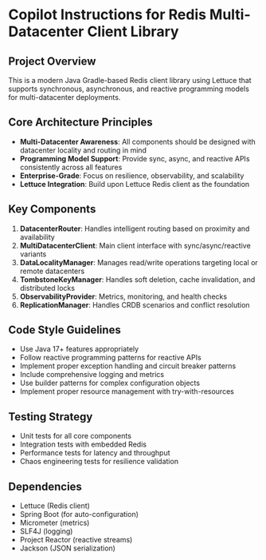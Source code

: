 # Copilot Instructions for Redis Multi-Datacenter Client Library

<!-- Use this file to provide workspace-specific custom instructions to Copilot. For more details, visit https://code.visualstudio.com/docs/copilot/copilot-customization#_use-a-githubcopilotinstructionsmd-file -->

## Project Overview
This is a modern Java Gradle-based Redis client library using Lettuce that supports synchronous, asynchronous, and reactive programming models for multi-datacenter deployments.

## Core Architecture Principles
- **Multi-Datacenter Awareness**: All components should be designed with datacenter locality and routing in mind
- **Programming Model Support**: Provide sync, async, and reactive APIs consistently across all features
- **Enterprise-Grade**: Focus on resilience, observability, and scalability
- **Lettuce Integration**: Build upon Lettuce Redis client as the foundation

## Key Components
1. **DatacenterRouter**: Handles intelligent routing based on proximity and availability
2. **MultiDatacenterClient**: Main client interface with sync/async/reactive variants
3. **DataLocalityManager**: Manages read/write operations targeting local or remote datacenters
4. **TombstoneKeyManager**: Handles soft deletion, cache invalidation, and distributed locks
5. **ObservabilityProvider**: Metrics, monitoring, and health checks
6. **ReplicationManager**: Handles CRDB scenarios and conflict resolution

## Code Style Guidelines
- Use Java 17+ features appropriately
- Follow reactive programming patterns for reactive APIs
- Implement proper exception handling and circuit breaker patterns
- Include comprehensive logging and metrics
- Use builder patterns for complex configuration objects
- Implement proper resource management with try-with-resources

## Testing Strategy
- Unit tests for all core components
- Integration tests with embedded Redis
- Performance tests for latency and throughput
- Chaos engineering tests for resilience validation

## Dependencies
- Lettuce (Redis client)
- Spring Boot (for auto-configuration)
- Micrometer (metrics)
- SLF4J (logging)
- Project Reactor (reactive streams)
- Jackson (JSON serialization)
